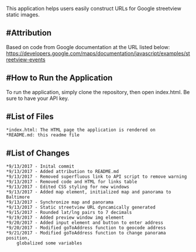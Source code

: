 This application helps users easily construct URLs for Google streetview 
static images.

#Attribution
------------

Based on code from Google documentation at the URL listed below:
https://developers.google.com/maps/documentation/javascript/examples/streetview-events 

#How to Run the Application
---------------------------
To run the application, simply clone the repository, then open index.html. 
Be sure to have your API key.


#List of Files
--------------

	*index.html: The HTML page the application is rendered on
	*README.md: this readme file

#List of Changes
----------------

	*9/13/2017 - Inital commit
	*9/13/2017 - Added attribution to README.md
	*9/13/2017 - Removed superfluous link to API script to remove warning
	*9/13/2017 - Removed code and HTML for links table
	*9/13/2017 - Edited CSS styling for new windows
	*9/13/2017 - Added map element, initialized map and panorama to Baltimore
	*9/13/2017 - Synchronize map and panorama
	*9/13/2017 - Static streetview URL dyncamically generated
	*9/15/2017 - Rounded lat/lng pairs to 7 decimals
	*9/19/2017 - Added preview window img element
	*9/20/2017 - Added input element and button to enter address
	*9/20/2017 - Modified goToAddress function to geocode address
	*9/21/2017 - Modified goToAddress function to change panorama position, 
		globalized some variables